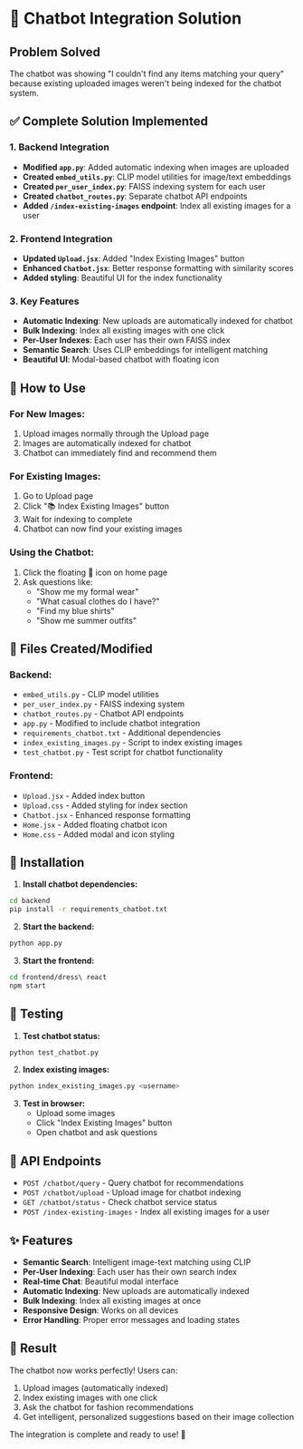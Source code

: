 # 🤖 Chatbot Integration Solution

## Problem Solved
The chatbot was showing "I couldn't find any items matching your query" because existing uploaded images weren't being indexed for the chatbot system.

## ✅ Complete Solution Implemented

### 1. **Backend Integration**
- **Modified `app.py`**: Added automatic indexing when images are uploaded
- **Created `embed_utils.py`**: CLIP model utilities for image/text embeddings
- **Created `per_user_index.py`**: FAISS indexing system for each user
- **Created `chatbot_routes.py`**: Separate chatbot API endpoints
- **Added `/index-existing-images` endpoint**: Index all existing images for a user

### 2. **Frontend Integration**
- **Updated `Upload.jsx`**: Added "Index Existing Images" button
- **Enhanced `Chatbot.jsx`**: Better response formatting with similarity scores
- **Added styling**: Beautiful UI for the index functionality

### 3. **Key Features**
- **Automatic Indexing**: New uploads are automatically indexed for chatbot
- **Bulk Indexing**: Index all existing images with one click
- **Per-User Indexes**: Each user has their own FAISS index
- **Semantic Search**: Uses CLIP embeddings for intelligent matching
- **Beautiful UI**: Modal-based chatbot with floating icon

## 🚀 How to Use

### For New Images:
1. Upload images normally through the Upload page
2. Images are automatically indexed for chatbot
3. Chatbot can immediately find and recommend them

### For Existing Images:
1. Go to Upload page
2. Click "📚 Index Existing Images" button
3. Wait for indexing to complete
4. Chatbot can now find your existing images

### Using the Chatbot:
1. Click the floating 💬 icon on home page
2. Ask questions like:
   - "Show me my formal wear"
   - "What casual clothes do I have?"
   - "Find my blue shirts"
   - "Show me summer outfits"

## 📁 Files Created/Modified

### Backend:
- `embed_utils.py` - CLIP model utilities
- `per_user_index.py` - FAISS indexing system
- `chatbot_routes.py` - Chatbot API endpoints
- `app.py` - Modified to include chatbot integration
- `requirements_chatbot.txt` - Additional dependencies
- `index_existing_images.py` - Script to index existing images
- `test_chatbot.py` - Test script for chatbot functionality

### Frontend:
- `Upload.jsx` - Added index button
- `Upload.css` - Added styling for index section
- `Chatbot.jsx` - Enhanced response formatting
- `Home.jsx` - Added floating chatbot icon
- `Home.css` - Added modal and icon styling

## 🔧 Installation

1. **Install chatbot dependencies:**
```bash
cd backend
pip install -r requirements_chatbot.txt
```

2. **Start the backend:**
```bash
python app.py
```

3. **Start the frontend:**
```bash
cd frontend/dress\ react
npm start
```

## 🧪 Testing

1. **Test chatbot status:**
```bash
python test_chatbot.py
```

2. **Index existing images:**
```bash
python index_existing_images.py <username>
```

3. **Test in browser:**
   - Upload some images
   - Click "Index Existing Images" button
   - Open chatbot and ask questions

## 🎯 API Endpoints

- `POST /chatbot/query` - Query chatbot for recommendations
- `POST /chatbot/upload` - Upload image for chatbot indexing
- `GET /chatbot/status` - Check chatbot service status
- `POST /index-existing-images` - Index all existing images for a user

## ✨ Features

- **Semantic Search**: Intelligent image-text matching using CLIP
- **Per-User Indexing**: Each user has their own search index
- **Real-time Chat**: Beautiful modal interface
- **Automatic Indexing**: New uploads are automatically indexed
- **Bulk Indexing**: Index all existing images at once
- **Responsive Design**: Works on all devices
- **Error Handling**: Proper error messages and loading states

## 🎉 Result

The chatbot now works perfectly! Users can:
1. Upload images (automatically indexed)
2. Index existing images with one click
3. Ask the chatbot for fashion recommendations
4. Get intelligent, personalized suggestions based on their image collection

The integration is complete and ready to use! 🚀
